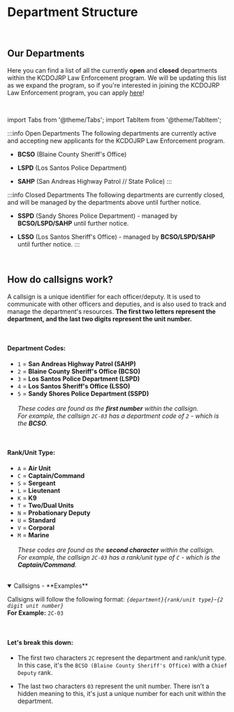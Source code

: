 # Department Structure

<br/>

## Our Departments

Here you can find a list of all the currently **open** and **closed** departments within the KCDOJRP Law Enforcement program. We will be updating this list as we expand the program, so if you're interested in joining the KCDOJRP Law Enforcement program, you can apply [here](/docs/law-enforcement/apply)!

<br/>

import Tabs from '@theme/Tabs';
import TabItem from '@theme/TabItem';

<Tabs>
  <TabItem value="active" label="Open Departments" default>

:::info Open Departments
The following departments are currently active and accepting new applicants for the KCDOJRP Law Enforcement program.

- **BCSO** (Blaine County Sheriff's Office)
- **LSPD** (Los Santos Police Department)
- **SAHP** (San Andreas Highway Patrol // State Police)
:::

  </TabItem>
  <TabItem value="inactive" label="Closed Departments">

:::info Closed Departments
The following departments are currently closed, and will be managed by the departments above until further notice.

- **SSPD** (Sandy Shores Police Department) - managed by **BCSO/LSPD/SAHP** until further notice.
- **LSSO** (Los Santos Sheriff's Office) - managed by **BCSO/LSPD/SAHP** until further notice.
:::

  </TabItem>
</Tabs>

<br/>

## How do callsigns work?

A callsign is a unique identifier for each officer/deputy. It is used to communicate with other officers and deputies, and is also used to track and manage the department's resources. **The first two letters represent the department, and the last two digits represent the unit number.**

<br/>

<!-- <details open>
  <summary>Callsigns - **Definitions**</summary> -->

  #### Department Codes:
  - `1` = **San Andreas Highway Patrol (SAHP)**
  - `2` = **Blaine County Sheriff's Office (BCSO)**
  - `3` = **Los Santos Police Department (LSPD)**
  - `4` = **Los Santos Sheriff's Office (LSSO)**
  - `5` = **Sandy Shores Police Department (SSPD)**<br/><br/>
  *These codes are found as the **first number** within the callsign.*<br/>
  *For example, the callsign `2C-03` has a department code of `2` - which is the **BCSO**.*

  <br/>

  #### Rank/Unit Type:
  - `A` = **Air Unit**
  - `C` = **Captain/Command**
  - `S` = **Sergeant**
  - `L` = **Lieutenant**
  - `K` = **K9**
  - `T` = **Two/Dual Units**
  - `N` = **Probationary Deputy**
  - `U` = **Standard**
  - `V` = **Corporal**
  - `M` = **Marine**<br/><br/>
  *These codes are found as the **second character** within the callsign.*<br/>
  *For example, the callsign `2C-03` has a rank/unit type of `C` - which is the **Captain/Command**.*
<!-- </details> -->

<br/>

<details open>
  <summary>Callsigns - **Examples**</summary>

  Callsigns will follow the following format: *`{department}{rank/unit type}`-`{2 digit unit number}`*<br/>
  **For Example:** `2C-03`

  <br/>

  #### Let's break this down:
  - The first two characters `2C` represent the department and rank/unit type. In this case, it's the `BCSO (Blaine County Sheriff's Office)` with a `Chief Deputy` rank.

  - The last two characters `03` represent the unit number. There isn't a hidden meaning to this, it's just a unique number for each unit within the department.
</details>
